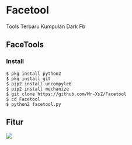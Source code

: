 # Facetool
Tools Terbaru Kumpulan Dark Fb 


## FaceTools


### Install
```
$ pkg install python2
$ pkg install git
$ pip2 install uncompyle6
$ pip2 install mechanize
$ git clone https://github.com/Mr-XsZ/Facetool
$ cd Facetool
$ python2 facetool.py
```

## Fitur
<img src="https://ibb.co/bgzpWjZ"/>
